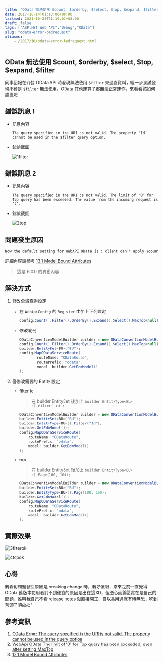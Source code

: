 ```yaml
---
title: "OData 無法使用 $count, $orderby, $select, $top, $expand, $filter"
date: 2017-10-14T01:10:00+08:00
lastmod: 2021-10-29T01:10:05+08:00
draft: false
tags: ["ASP.NET Web API","Debug","OData"]
slug: "odata-error-badrequest"
aliases:
    - /2017/10/odata-error-badrequest.html
---
```

## OData 無法使用 $count, $orderby, $select, $top, $expand, $filter

同事回報在介接 OData API 時發現無法使用 `$filter` 來過濾資料，經一步測試發現不僅是 `$filter` 無法使用，OData 其他運算子都無法正常運作，來看看該如何處置吧

## 錯誤訊息 1

* 訊息內容

    ```log
    The query specified in the URI is not valid. The property 'Id' cannot be used in the $filter query option.
    ```

* 錯誤截圖

    ![1filter](https://user-images.githubusercontent.com/3851540/31557497-908ef008-b07b-11e7-9dee-a5bc0da69fae.png)

## 錯誤訊息 2

* 訊息內容

    ```log
    The query specified in the URI is not valid. The limit of '0' for Top query has been exceeded. The value from the incoming request is '1'.
    ```

* 錯誤截圖

    ![2top](https://user-images.githubusercontent.com/3851540/31557498-90b940a6-b07b-11e7-91f2-d78c98a9669f.png)

## 問題發生原因

```txt
Now the default setting for WebAPI OData is : client can't apply $count, $orderby, $select, $top, $expand, $filter in the query, query like localhost\odata\Customers?$orderby=Name will failed as BadRequest, because all properties are not sort-able by default, this is a breaking change in 6.0.0,
```

詳細內容請參考 [13.1 Model Bound Attributes](http://odata.github.io/WebApi/#13-01-modelbound-attribute)

> 這是 6.0.0 的異動內容

## 解決方式

1. 修改全域查詢設定
    * 在 `WebApiConfig` 的 `Register` 中加上下列設定

        ```cs
        config.Count().Filter().OrderBy().Expand().Select().MaxTop(null);
        ```

    * 修改範例

        ```cs
        ODataConventionModelBuilder builder = new ODataConventionModelBuilder();
        config.Count().Filter().OrderBy().Expand().Select().MaxTop(null);
        builder.EntitySet<BU>("BU");
        config.MapODataServiceRoute(
                routeName: "ODataRoute",
                routePrefix: "odata",
                model: builder.GetEdmModel()
        );
        ```

2. 僅修改需要的 Entity 設定
    * filter id

        > 在 builder.EntitySet 後加上 `builder.EntityType<BU>().Filter("Id");`

        ```cs
        ODataConventionModelBuilder builder = new ODataConventionModelBuilder();
        builder.EntitySet<BU>("BU");
        builder.EntityType<BU>().Filter("Id");
        builder.GetEdmModel());
        config.MapODataServiceRoute(
            routeName: "ODataRoute",
            routePrefix: "odata",
            model: builder.GetEdmModel()
        );
        ```

    * top

        > 在 builder.EntitySet 後加上 `builder.EntityType<BU>().Page(100, 100);`

        ```cs
        ODataConventionModelBuilder builder = new ODataConventionModelBuilder();
        builder.EntitySet<BU>("BU");
        builder.EntityType<BU>().Page(100, 100);
        builder.GetEdmModel());
        config.MapODataServiceRoute(
            routeName: "ODataRoute",
            routePrefix: "odata",
            model: builder.GetEdmModel()
        );
        ```

## 實際效果

![3filterok](https://user-images.githubusercontent.com/3851540/31557499-90e6fa28-b07b-11e7-873f-b8f8b294431b.png)

![4topok](https://user-images.githubusercontent.com/3851540/31557500-910e864c-b07b-11e7-9d2b-ce3b21aeb8e8.png)

## 心得

我看到問題發生原因是 breaking change 時，我好傻眼，原來之前一直覺得 OData 舊版本使用者討不到便宜的原因是出在這XD，但憑心而論這實在是自己的問題，誰叫我自己不看 release notes 就直接開工，自以為用過就有恃無恐，吃到苦頭了吧@@"

## 參考資訊

1. [OData Error: The query specified in the URI is not valid. The property cannot be used in the query option](https://stackoverflow.com/questions/39515218/odata-error-the-query-specified-in-the-uri-is-not-valid-the-property-cannot-be)
2. [WebApi OData The limit of '0' for Top query has been exceeded, even after setting MaxTop](https://stackoverflow.com/questions/41849692/webapi-odata-the-limit-of-0-for-top-query-has-been-exceeded-even-after-settin)
3. [13.1 Model Bound Attributes](http://odata.github.io/WebApi/#13-01-modelbound-attribute)
